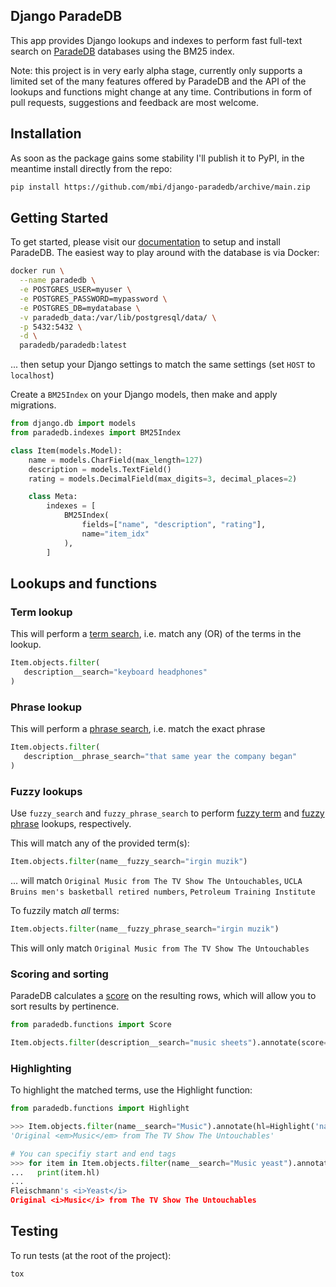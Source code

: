 ## Django ParadeDB

This app provides Django lookups and indexes to perform fast full-text search on [ParadeDB](https://paradedb.com) databases using the BM25 index.

Note: this project is in very early alpha stage, currently only supports a limited set of the many features offered by ParadeDB and the API of the lookups and functions might change at any time. Contributions in form of pull requests, suggestions and feedback are most welcome.

## Installation

As soon as the package gains some stability I'll publish it to PyPI, in the meantime install directly from the repo:

```bash
pip install https://github.com/mbi/django-paradedb/archive/main.zip
```


## Getting Started

To get started, please visit our [documentation](https://docs.paradedb.com) to setup and install ParadeDB. The easiest way to play around with the database is via Docker:

```bash
docker run \
  --name paradedb \
  -e POSTGRES_USER=myuser \
  -e POSTGRES_PASSWORD=mypassword \
  -e POSTGRES_DB=mydatabase \
  -v paradedb_data:/var/lib/postgresql/data/ \
  -p 5432:5432 \
  -d \
  paradedb/paradedb:latest
```
... then setup your Django settings to match the same settings (set `HOST` to `localhost`)

Create a `BM25Index` on your Django models, then make and apply migrations.

```python
from django.db import models
from paradedb.indexes import BM25Index

class Item(models.Model):
    name = models.CharField(max_length=127)
    description = models.TextField()
    rating = models.DecimalField(max_digits=3, decimal_places=2)

    class Meta:
        indexes = [
            BM25Index(
                fields=["name", "description", "rating"],
                name="item_idx"
            ),
        ]
```

## Lookups and functions

### Term lookup

This will perform a [term search](https://docs.paradedb.com/documentation/full-text/term), i.e. match any (OR) of the terms in the lookup.

```python
Item.objects.filter(
   description__search="keyboard headphones"
)
```


### Phrase lookup

This will perform a [phrase search](https://docs.paradedb.com/documentation/full-text/phrase), i.e. match the exact phrase 

```python
Item.objects.filter(
   description__phrase_search="that same year the company began"
)
```


### Fuzzy lookups

Use `fuzzy_search` and `fuzzy_phrase_search` to perform [fuzzy term](https://docs.paradedb.com/documentation/guides/autocomplete#fuzzy-term) and [fuzzy phrase](https://docs.paradedb.com/documentation/guides/autocomplete#fuzzy-phrase) lookups, respectively.

This will match any of the provided term(s):

```python
Item.objects.filter(name__fuzzy_search="irgin muzik")
```
... will match `Original Music from The TV Show The Untouchables`, `UCLA Bruins men's basketball retired numbers`, `Petroleum Training Institute`

To fuzzily match *all* terms:

```python
Item.objects.filter(name__fuzzy_phrase_search="irgin muzik")
```
This will only match `Original Music from The TV Show The Untouchables`


### Scoring and sorting

ParadeDB calculates a [score](https://docs.paradedb.com/documentation/full-text/sorting) on the resulting rows, which will allow you to sort results by pertinence.

```python
from paradedb.functions import Score

Item.objects.filter(description__search="music sheets").annotate(score=Score()).order_by('-score')
```

### Highlighting

To highlight the matched terms, use the Highlight function:

```python
from paradedb.functions import Highlight

>>> Item.objects.filter(name__search="Music").annotate(hl=Highlight('name')).get().hl
'Original <em>Music</em> from The TV Show The Untouchables'

# You can specifiy start and end tags
>>> for item in Item.objects.filter(name__search="Music yeast").annotate(hl=Highlight('name', start_tag='<i>', end_tag='</i>')):
...   print(item.hl)
... 
Fleischmann's <i>Yeast</i>
Original <i>Music</i> from The TV Show The Untouchables
```

## Testing

To run tests (at the root of the project):
```bash
tox
```


